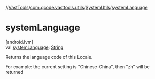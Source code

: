 //[VastTools](../../../index.md)/[com.gcode.vasttools.utils](../index.md)/[SystemUtils](index.md)/[systemLanguage](system-language.md)

# systemLanguage

[androidJvm]\
val [systemLanguage](system-language.md): [String](https://kotlinlang.org/api/latest/jvm/stdlib/kotlin/-string/index.html)

Returns the language code of this Locale.

For example: the current setting is "Chinese-China", then "zh" will be returned
